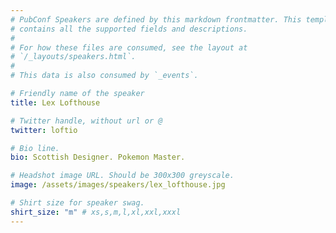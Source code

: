 ```yaml
---
# PubConf Speakers are defined by this markdown frontmatter. This template
# contains all the supported fields and descriptions.
#
# For how these files are consumed, see the layout at
# `/_layouts/speakers.html`.
#
# This data is also consumed by `_events`.

# Friendly name of the speaker
title: Lex Lofthouse

# Twitter handle, without url or @
twitter: loftio

# Bio line.
bio: Scottish Designer. Pokemon Master.

# Headshot image URL. Should be 300x300 greyscale.
image: /assets/images/speakers/lex_lofthouse.jpg

# Shirt size for speaker swag.
shirt_size: "m" # xs,s,m,l,xl,xxl,xxxl
---
```

